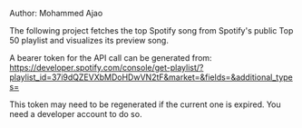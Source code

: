 Author: Mohammed Ajao

The following project fetches the top Spotify song from Spotify's public Top 50 playlist and visualizes its preview song.

A bearer token for the API call can be generated from:
https://developer.spotify.com/console/get-playlist/?playlist_id=37i9dQZEVXbMDoHDwVN2tF&market=&fields=&additional_types=

This token may need to be regenerated if the current one is expired. You need a developer account to do so.

